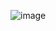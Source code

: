 ![image](https://github.com/marykomkova/TaskManagerAPI/assets/90651242/36a86ecf-37a6-458a-960a-c3dfdff23e8e)
